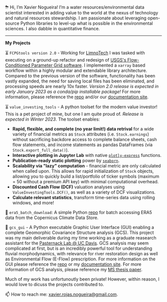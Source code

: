 ⛈ Hi, I’m Xavier Nogueira! I’m a water resources/environmental data scientist interested in adding value to the world at the nexus of technology and natural resources stewardship. I am passionate about leveraging open-source Python libraries to level-up what is possible in the environmental sciences. I also dabble in quantitative finance. 

-----------------------
**My Projects**


⏳ `FCPGtools version 2.0` - Working for [LimnoTech](https://www.limno.com/) I was tasked with executing on a ground-up refactor and redesign of [USGS's Flow-Conditioned Parameter Grid software](https://www.usgs.gov/software/flow-conditioned-parameter-grid-tools). I implemented a `xarray` based workflow within a highly modular and extendable library architecture.  Compared to the previous version of the software, functionality has been vastly expanded, the need for saving local files has been eliminated, and processing speeds are nearly 10x faster. *Version 2.0 release is expected in early January 2023 as a conda/pip installable package!* For more information, please reference the [repo](https://github.com/usgs/water-fcpg-tools) and/or our [documentation site]([https://github.com/usgs/water-fcpg-tools](https://usgs.github.io/water-fcpg-tools/)).

⏳ `value_investing_tools` - A python toolset for the modern value investor! This is a pet project of mine, but one I am quite proud of. *Release is expected in Winter 2023*. The toolset enables: 
 * **Rapid, flexible, and complete (no year limit!) data retrival** for a wide variety of financial metrics as `Stock` attributes (i.e. `Stock.earnings`) without sacrificing backdore access to complete balance sheets, cash flow statements, and income statements as pandas DataFrames (via `Stock.export_full_data()`).
 * **Interactive plotting in Jupyter Lab** with native [`plotly-express`](https://plotly.com/python/plotly-express/) functions.
 * **Publication-ready static plotting** power by [`seaborn`](https://seaborn.pydata.org/api.html).
 * **Scalability via "lazy" computation** - financial metric are only calculated when called upon. This allows for rapid initialization of `Stock` objects, allowing you to quickly build a list/portfolio of ticker symbols (maximum = 50 without a premium API key) with minimal computational overhead.
 * **Discounted Cash Flow (DCF)** valuation analyses using `ValueInvestingTools.DCF()`, as well as a variety of DCF visualizations.
 * **Calculate relevant statistics**, transform time-series data using rolling windows, and more!

🚀 `era5_batch_download`: A simple Python [repo](https://github.com/xaviernogueira/era5_batch_download) for batch accessing ERA5 data from the Copernicus Climate Data Store. 

🚀 `gcs_gui` - A Python executable Graphic User Interface (GUI) enabling a complete Geomorphic Covariance Structure analysis (GCS). This project was my main deliverable during my time working as a graduate reasearch assistant for the [Pasternack Lab @ UC Davis](http://pasternack.ucdavis.edu/research). GCS analysis may seem complicated at first, but is an incredibly powerful tool for understanding fluvial morphodynamics, with relevance for river restoration design as well as Environmental Flow (E-Flow) prescription. For more information on the GUI please reference the [repo](https://github.com/xaviernogueira/gcs_gui) or my [documentation site](https://gcs-gui-documentation.readthedocs.io/en/latest/#). For more information of GCS analysis, please reference my [MS thesis paper](https://escholarship.org/uc/item/5mm3q087).

Much of my work has unfortunoutly been private! However, within reason, I would love to dicuss the projects contributed to.

📫 How to reach me: xavier.rojas.nogueira@gmail.com.

<!---
xaviernogueira/xaviernogueira is a ✨ special ✨ repository because its `README.md` (this file) appears on your GitHub profile.
You can click the Preview link to take a look at your changes.
--->
